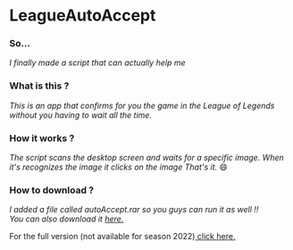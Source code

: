 LeagueAutoAccept
=============
### So...
_I finally made a script that can actually help me_ 

### What is this ?
_This is an app that confirms for you the game in the League of Legends without you having to wait all the time._

### How it works ?
_The script scans the desktop screen and waits for a specific image.
When it's recognizes the image it clicks on the image 
That's it._ 😄

### How to download ?
_I added a file called autoAccept.rar so you guys can run it as well !!_        
_You can also download it [here.](https://yechielb2000.github.io/LeagueAutoAccept/)_

For the full version (not available for season 2022)[ click here. ](https://github.com/yechielb2000/LeagueAuto) 

